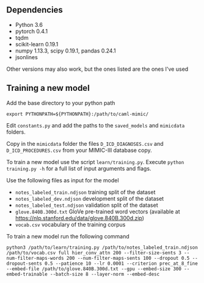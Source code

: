 ## Dependencies
* Python 3.6
* pytorch 0.4.1
* tqdm
* scikit-learn 0.19.1
* numpy 1.13.3, scipy 0.19.1, pandas 0.24.1
* jsonlines

Other versions may also work, but the ones listed are the ones I've used

## Training a new model
Add the base directory to your python path

```export PYTHONPATH=${PYTHONPATH}:/path/to/caml-mimic/```

Edit `constants.py` and add the paths to the `saved_models` and `mimicdata` folders.

Copy in the `mimicdata` folder the files `D_ICD_DIAGNOSES.csv` and `D_ICD_PROCEDURES.csv` from your MIMIC-III database copy.

To train a new model use the script `learn/training.py`. Execute `python training.py -h` for a full list of input arguments and flags.

Use the following files as input for the model
* `notes_labeled_train.ndjson` training split of the dataset
* `notes_labeled_dev.ndjson` development split of the dataset
* `notes_labeled_test.ndjson` validation split of the dataset
* `glove.840B.300d.txt` GloVe pre-trained word vectors (available at https://nlp.stanford.edu/data/glove.840B.300d.zip)
* `vocab.csv` vocabulary of the training corpus

To train a new model run the following command

```python3 /path/to/learn/training.py /path/to/notes_labeled_train.ndjson /path/to/vocab.csv full hier_conv_attn 200 --filter-size-sents 3 --num-filter-maps-words 200 --num-filter-maps-sents 100 --dropout 0.5 --dropout-sents 0.5 --patience 10 --lr 0.0001 --criterion prec_at_8_fine --embed-file /path/to/glove.840B.300d.txt --gpu --embed-size 300 --embed-trainable --batch-size 8 --layer-norm --embed-desc```
